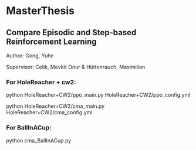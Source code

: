 # MasterThesis

## Compare Episodic and Step-based Reinforcement Learning

Author: Gong, Yuhe

Supervisor: Celik, Mevlüt Onur & Hüttenrauch, Maximilian 

### For HoleReacher + cw2:

python HoleReacher+CW2/ppo_main.py HoleReacher+CW2/ppo_config.yml

python HoleReacher+CW2/cma_main.py HoleReacher+CW2/cma_config.yml



### For BallInACup:

python cma_BallInACup.py
